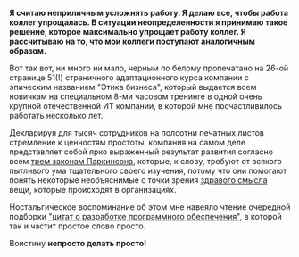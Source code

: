 **Я считаю неприличным усложнять работу. Я делаю все, чтобы работа коллег упрощалась. В ситуации неопределенности я принимаю такое решение, которое максимально упрощает работу коллег. Я рассчитываю на то, что мои коллеги поступают аналогичным образом.**

Вот так вот, ни много ни мало, черным по белому пропечатано на 26-ой странице 51(!) страничного адаптационного курса компании с эпическим названием "Этика бизнеса", который выдается всем новичкам на специальном 8-ми часовом тренинге в одной очень крупной отечественной ИТ компании, в которой мне посчастливилось работать несколько лет.

Декларируя для тысяч сотрудников на полсотни печатных листов стремление к ценностям простоты, компания на самом деле представляет собой ярко выраженный результат развития согласно всем [трем законам Паркинсона][0], которые, к слову, требуют от всякого пытливого ума тщательного своего изучения, потому что они помогают понять некоторые необъяснимые с точки зрения [здравого смысла][1] вещи, которые происходят в организациях.

Ностальгическое воспоминание об этом мне навеяло чтение очередной подборки ["цитат о разработке программного обеспечения"][2], в которой так и частит простое слово просто. 

Воистину **непросто делать просто!**


[0]: http://ru.wikipedia.org/wiki/%D0%97%D0%B0%D0%BA%D0%BE%D0%BD_%D0%9F%D0%B0%D1%80%D0%BA%D0%B8%D0%BD%D1%81%D0%BE%D0%BD%D0%B0#.D0.9F.D0.B5.D1.80.D0.B2.D1.8B.D0.B9_.D0.B7.D0.B0.D0.BA.D0.BE.D0.BD_.D0.9F.D0.B0.D1.80.D0.BA.D0.B8.D0.BD.D1.81.D0.BE.D0.BD.D0.B0

[1]: http://ru.wikipedia.org/wiki/%D0%97%D0%B4%D1%80%D0%B0%D0%B2%D1%8B%D0%B9_%D1%81%D0%BC%D1%8B%D1%81%D0%BB

[2]: http://habrahabr.ru/post/145968/